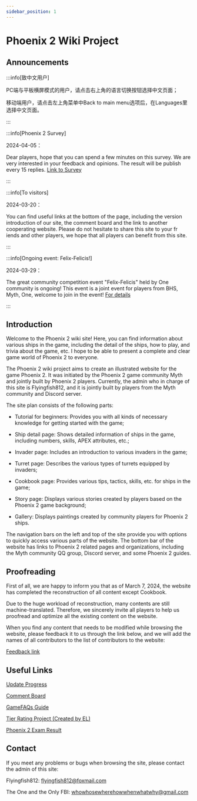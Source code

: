 ```yaml
---
sidebar_position: 1
---
```


# Phoenix 2 Wiki Project

## Announcements

:::info[致中文用户]

PC端与平板横屏模式的用户，请点击右上角的语言切换按钮选择中文页面；

移动端用户，请点击左上角菜单中Back to main menu选项后，在Languages里选择中文页面。

:::

:::info[Phoenix 2 Survey]

2024-04-05：

Dear players, hope that you can spend a few minutes on this survey. We are very interested in your feedback and opinions. The result will be publish every 15 replies. [Link to Survey](https://docs.google.com/forms/d/e/1FAIpQLSflHodYJSqPE0A9bH4xvkWjO9ccupA-eZ62-pbd-xKfopK7cA/viewform)

:::

:::info[To visitors]

2024-03-20：

You can find useful links at the bottom of the page, including the version introduction of our site, the comment board and the link to another cooperating website. Please do not hesitate to share this site to your fr
iends and other players, we hope that all players can benefit from this site.

:::

:::info[Ongoing event: Felix-Felicis!]

2024-03-29：

The great community competition event "Felix-Felicis" held by One community is ongoing! This event is a joint event for players from BHS, Myth, One, welcome to join in the event! [For details](/docs/Event/Felix-Felicis.md)

:::

## Introduction

Welcome to the Phoenix 2 wiki site! Here, you can find information about various ships in the game, including the detail of the ships, how to play, and trivia about the game, etc. I hope to be able to present a complete and clear game world of Phoenix 2 to everyone.

The Phoenix 2 wiki project aims to create an illustrated website for the game Phoenix 2. It was initiated by the Phoenix 2 game community Myth and jointly built by Phoenix 2 players. Currently, the admin who in charge of this site is Flyingfish812, and it is jointly built by players from the Myth community and Discord server.

The site plan consists of the following parts:

- Tutorial for beginners: Provides you with all kinds of necessary knowledge for getting started with the game;

- Ship detail page: Shows detailed information of ships in the game, including numbers, skills, APEX attributes, etc.;

- Invader page: Includes an introduction to various invaders in the game;

- Turret page: Describes the various types of turrets equipped by invaders;

- Cookbook page: Provides various tips, tactics, skills, etc. for ships in the game;

- Story page: Displays various stories created by players based on the Phoenix 2 game background;

- Gallery: Displays paintings created by community players for Phoenix 2 ships.

The navigation bars on the left and top of the site provide you with options to quickly access various parts of the website. The bottom bar of the website has links to Phoenix 2 related pages and organizations, including the Myth community QQ group, Discord server, and some Phoenix 2 guides.

## Proofreading

First of all, we are happy to inform you that as of March 7, 2024, the website has completed the reconstruction of all content except Cookbook.

Due to the huge workload of reconstruction, many contents are still machine-translated. Therefore, we sincerely invite all players to help us proofread and optimize all the existing content on the website.

When you find any content that needs to be modified while browsing the website, please feedback it to us through the link below, and we will add the names of all contributors to the list of contributors to the website:

[Feedback link](https://docs.google.com/forms/d/e/1FAIpQLSf1_2lV0mtUykeO1MSLklbafhzPHIA42bj_2JYnEok5IsEsnQ/viewform?usp=sf_link)

## Useful Links

[Update Progress](/docs/Rebuild_Progress.md)

[Comment Board](https://docs.google.com/document/d/1_jkdrGhIJJW54dpJPeAG3fi05eIgnP9Za5onfS-wuv8/edit?usp=sharing)

[GameFAQs Guide](https://gamefaqs.gamespot.com/iphone/193681-phoenix-ii/faqs/76704/)

[Tier Rating Project (Created by EL)](https://tiermaker.com/create/phoenix-2-ships-16766598)

[Phoenix 2 Exam Result](/Result)

## Contact

If you meet any problems or bugs when browsing the site, please contact the admin of this site:

Flyingfish812: flyingfish812@foxmail.com

The One and the Only FBI: whowhosewherehowwhenwhatwhy@gmail.com